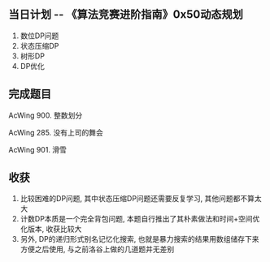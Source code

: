 
## 当日计划 -- 《算法竞赛进阶指南》0x50动态规划
1. 数位DP问题
2. 状态压缩DP
3. 树形DP
4. DP优化

## 完成题目
AcWing 900. 整数划分

AcWing 285. 没有上司的舞会

AcWing 901. 滑雪

## 收获
1. 比较困难的DP问题, 其中状态压缩DP问题还需要反复学习, 其他问题都不算太大
2. 计数DP本质是一个完全背包问题, 本题自行推出了其朴素做法和时间+空间优化版本, 收获比较大
3. 另外, DP的递归形式别名记忆化搜索, 也就是暴力搜索的结果用数组储存下来方便之后使用, 与之前洛谷上做的几道题并无差别
